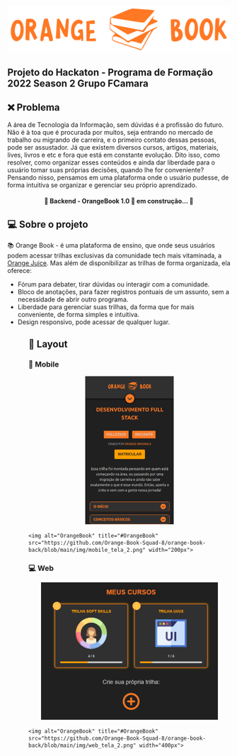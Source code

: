 <p align="center">
  <img alt="BookOrange" title= "#BookOrange" src="https://github.com/Orange-Book-Squad-8/orange-book-back/blob/main/img/logo%20(1).svg".svg>
</p>

<h2>Projeto do Hackaton - Programa de Formação 2022 Season 2 Grupo FCamara</h2>

## :x: Problema

A área de Tecnologia da Informação, sem dúvidas é a profissão do futuro. Não é à toa que é procurada por muitos, seja entrando no mercado de trabalho ou migrando de carreira, e o primeiro contato dessas pessoas, pode ser assustador. Já que existem diversos cursos, artigos, materiais, lives, livros e etc e fora que está em constante evolução. Dito isso, como resolver, como organizar esses conteúdos e ainda dar liberdade para o usuário tomar suas próprias decisões, quando lhe for conveniente? Pensando nisso, pensamos em uma plataforma onde o usuário pudesse, de forma intuitiva se organizar e gerenciar seu próprio aprendizado.

<h4 align="center"> 
	🚧 Backend - OrangeBook 1.0 🚀 em construção... 🚧
</h4>

## 💻 Sobre o projeto

 :books: Orange Book - é uma plataforma de ensino, que onde seus usuários podem acessar trilhas exclusivas da comunidade tech mais vitaminada, a <a href="https://digital.fcamara.com.br/orangejuice">Orange Juice</a>. Mas além de disponibilizar as trilhas de forma organizada, ela oferece:
 
<ul>
  <li>Fórum para debater, tirar dúvidas ou interagir com a comunidade.</li>
  <li>Bloco de anotações, para fazer registros pontuais de um assunto, sem a necessidade de abrir outro programa.</li>
  <li>Liberdade para gerenciar suas trilhas, da forma que for mais conveniente, de forma simples e intuitiva.</li>
  <li>Design responsivo, pode acessar de qualquer lugar.</li>
<ul>
  
## 🎨 Layout
	
### :iphone: Mobile
  <p align="center">
    <img alt="OrangeBook" title="#OrangeBook" src="https://github.com/Orange-Book-Squad-8/orange-book-back/blob/main/img/mobile_tela_1.png" width="200px">
    
    <img alt="OrangeBook" title="#OrangeBook" src="https://github.com/Orange-Book-Squad-8/orange-book-back/blob/main/img/mobile_tela_2.png" width="200px">
  </p>
	
### 💻 Web
  <p align="center">
    <img alt="OrangeBook" title="#OrangeBook" src="https://github.com/Orange-Book-Squad-8/orange-book-back/blob/main/img/web_tela_1.png" width="400px">
    
    <img alt="OrangeBook" title="#OrangeBook" src="https://github.com/Orange-Book-Squad-8/orange-book-back/blob/main/img/web_tela_2.png" width="400px">
  </p>
  

  
 
  
  
  
  
  
  
  
  
  
  
  
  
  
  
  
  
  
  
